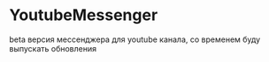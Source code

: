 # YoutubeMessenger
beta версия мессенджера для youtube канала, со временем буду выпускать обновления
